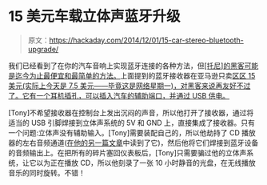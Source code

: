 # 15 美元车载立体声蓝牙升级

> 原文：<https://hackaday.com/2014/12/01/15-car-stereo-bluetooth-upgrade/>

我们已经看到了在你的汽车音响上实现蓝牙连接的各种方法，但[[托尼]的黑客可能是迄今为止最便宜和最简单的方法。](http://www.groundedtoearth.net/2014/11/everythings-better-with-bluetooth.html)上面提到的蓝牙接收器在亚马逊只卖[区区 15 美元(实际上今天是 7.5 美元——毕竟这是网络星期一)，对黑客来说再友好不过了。它有一个耳机插孔，可以插入汽车的辅助端口，并通过 USB 供电。](http://www.amazon.com/gp/product/B00HT07QXI/)

[Tony]不希望接收器在控制台上发出沉闷的声音，所以他打开了接收器，通过将适当的 USB 引脚焊接到立体声系统的 5V 和 GND 上，直接集成了接收器。只有一个问题:立体声没有辅助输入。[Tony]需要装配自己的，所以他劫持了 CD 播放器的左右音频通道([在他的另一篇文章](http://www.groundedtoearth.net/2014/11/gave-my-cars-stereo-aux-input.html)中读到了它)，然后他将它们焊接到蓝牙设备的音频输出上。在把所有的碎片塞回仪表板后，[Tony]只需要骗过他的立体声系统，让它以为正在播放 CD，所以他刻录了一张 10 小时静音的光盘，在无线播放音乐的同时旋转。不错！